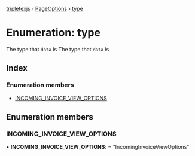 [tripletexjs](../README.md) › [PageOptions](../modules/pageoptions.md) › [type](pageoptions.type.md)

# Enumeration: type

The type that `data` is
The type that `data` is

## Index

### Enumeration members

* [INCOMING_INVOICE_VIEW_OPTIONS](pageoptions.type.md#incoming_invoice_view_options)

## Enumeration members

###  INCOMING_INVOICE_VIEW_OPTIONS

• **INCOMING_INVOICE_VIEW_OPTIONS**: = "IncomingInvoiceViewOptions"
